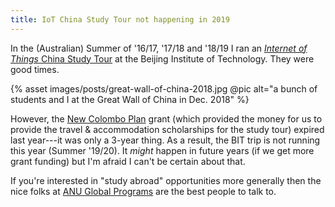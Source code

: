 ```yaml
---
title: IoT China Study Tour not happening in 2019
---
```


In the (Australian) Summer of '16/17, '17/18 and '18/19 I ran an [_Internet of
Things_ China Study Tour](https://cs.anu.edu.au/courses/china-study-tour/) at
the Beijing Institute of Technology. They were good times.

{% asset images/posts/great-wall-of-china-2018.jpg @pic alt="a bunch of students
and I at the Great Wall of China in Dec. 2018" %}

However, the [New Colombo
Plan](https://dfat.gov.au/people-to-people/new-colombo-plan/about/Pages/about.aspx)
grant (which provided the money for us to provide the travel & accommodation
scholarships for the study tour) expired last year---it was only a 3-year thing.
As a result, the BIT trip is not running this year (Summer '19/20). It _might_
happen in future years (if we get more grant funding) but I'm afraid I can't be
certain about that.

If you're interested in "study abroad" opportunities more generally then the
nice folks at [ANU Global
Programs](https://www.anu.edu.au/students/careers-opportunities/global-programs)
are the best people to talk to.
